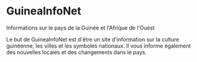 # GuineaInfoNet
Informations sur le pays de la Guinée et l'Afrique de l'Ouest

Le but de GuineaInfoNet est d'être un site d'information sur la culture guinéenne, les villes et les symboles nationaux. Il vous informe également des nouvelles locales et des changements dans le pays.
